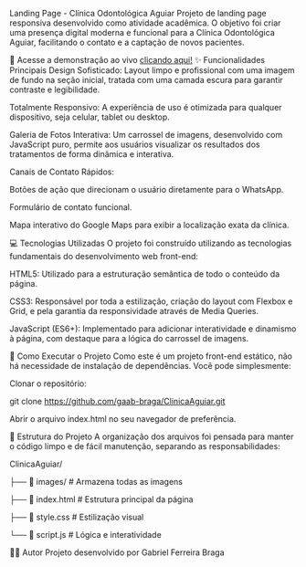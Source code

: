 Landing Page - Clínica Odontológica Aguiar
Projeto de landing page responsiva desenvolvido como atividade acadêmica. O objetivo foi criar uma presença digital moderna e funcional para a Clínica Odontológica Aguiar, facilitando o contato e a captação de novos pacientes.

🔗 Acesse a demonstração ao vivo [clicando aqui!](https://gaab-braga.github.io/EngSoftProj/)
✨ Funcionalidades Principais
Design Sofisticado: Layout limpo e profissional com uma imagem de fundo na seção inicial, tratada com uma camada escura para garantir contraste e legibilidade.

Totalmente Responsivo: A experiência de uso é otimizada para qualquer dispositivo, seja celular, tablet ou desktop.

Galeria de Fotos Interativa: Um carrossel de imagens, desenvolvido com JavaScript puro, permite aos usuários visualizar os resultados dos tratamentos de forma dinâmica e interativa.

Canais de Contato Rápidos:

Botões de ação que direcionam o usuário diretamente para o WhatsApp.

Formulário de contato funcional.

Mapa interativo do Google Maps para exibir a localização exata da clínica.

💻 Tecnologias Utilizadas
O projeto foi construído utilizando as tecnologias fundamentais do desenvolvimento web front-end:

HTML5: Utilizado para a estruturação semântica de todo o conteúdo da página.

CSS3: Responsável por toda a estilização, criação do layout com Flexbox e Grid, e pela garantia da responsividade através de Media Queries.

JavaScript (ES6+): Implementado para adicionar interatividade e dinamismo à página, com destaque para a lógica do carrossel de imagens.

🚀 Como Executar o Projeto
Como este é um projeto front-end estático, não há necessidade de instalação de dependências. Você pode simplesmente:

Clonar o repositório:

git clone https://github.com/gaab-braga/ClinicaAguiar.git

Abrir o arquivo index.html no seu navegador de preferência.

📂 Estrutura do Projeto
A organização dos arquivos foi pensada para manter o código limpo e de fácil manutenção, separando as responsabilidades:

ClinicaAguiar/

├── 📂 images/              # Armazena todas as imagens

├── 📄 index.html           # Estrutura principal da página

├── 📄 style.css             # Estilização visual

└── 📄 script.js             # Lógica e interatividade

👨‍💻 Autor
Projeto desenvolvido por Gabriel Ferreira Braga
